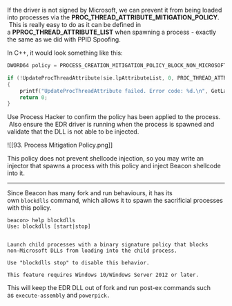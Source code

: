 If the driver is not signed by Microsoft, we can prevent it from being loaded into processes via the **PROC_THREAD_ATTRIBUTE_MITIGATION_POLICY**.  This is really easy to do as it can be defined in a **PPROC_THREAD_ATTRIBUTE_LIST** when spawning a process - exactly the same as we did with PPID Spoofing.

In C++, it would look something like this:

```c
DWORD64 policy = PROCESS_CREATION_MITIGATION_POLICY_BLOCK_NON_MICROSOFT_BINARIES_ALWAYS_ON;

if (!UpdateProcThreadAttribute(sie.lpAttributeList, 0, PROC_THREAD_ATTRIBUTE_MITIGATION_POLICY, &policy, sizeof(DWORD64), NULL, NULL))
{
	printf("UpdateProcThreadAttribute failed. Error code: %d.\n", GetLastError());
	return 0;
}
```

  

Use Process Hacker to confirm the policy has been applied to the process.  Also ensure the EDR driver is running when the process is spawned and validate that the DLL is not able to be injected.

![[93. Process Mitigation Policy.png]]

This policy does not prevent shellcode injection, so you may write an injector that spawns a process with this policy and inject Beacon shellcode into it.

  

---

  

Since Beacon has many fork and run behaviours, it has its own `blockdlls` command, which allows it to spawn the sacrificial processes with this policy.

```
beacon> help blockdlls
Use: blockdlls [start|stop]


Launch child processes with a binary signature policy that blocks 
non-Microsoft DLLs from loading into the child process.

Use "blockdlls stop" to disable this behavior.

This feature requires Windows 10/Windows Server 2012 or later.
```
  

This will keep the EDR DLL out of fork and run post-ex commands such as `execute-assembly` and `powerpick.`

